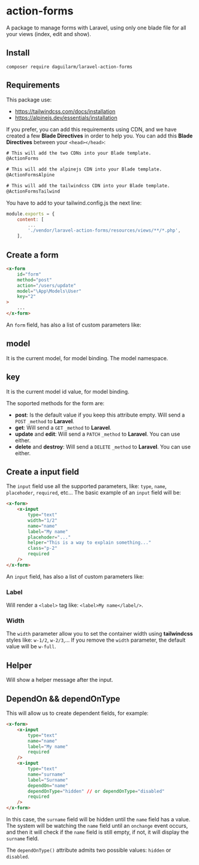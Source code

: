# action-forms
 A package to manage forms with Laravel, using only one blade file for all your views (index, edit and show).

## Install 

```
composer require daguilarm/laravel-action-forms
```

## Requirements 

This package use:

- https://tailwindcss.com/docs/installation
- https://alpinejs.dev/essentials/installation

If you prefer, you can add this requirements using CDN, and we have created a few **Blade Directives** in order to help you. You can add this **Blade Directives** between your `<head></head>`:

```html
# This will add the two CDNs into your Blade template.
@ActionForms
```

```html
# This will add the alpinejs CDN into your Blade template.
@ActionFormsAlpine
```

```html
# This will add the tailwindcss CDN into your Blade template.
@ActionFormsTailwind
```

You have to add to your tailwind.config.js the next line:

```js
module.exports = {
    content: [
        ...
        './vendor/laravel-action-forms/resources/views/**/*.php',
    ],
```

## Create a form 

```html
<x-form
    id="form"
    method="post"
    action="/users/update"
    model="\App\Models\User"
    key="2"
>
    ...
</x-form>
```

An `form` field, has also a list of custom parameters like:

## model 

It is the current model, for model binding. The model namespace.

## key

It is the current model id value, for model binding.

The soported methods for the form are:

- **post**: Is the default value if you keep this attribute empty. Will send a `POST` `_method` to **Laravel**.
- **get**: Will send a `GET` `_method` to **Laravel**.
- **update** and **edit**: Will send a `PATCH` `_method` to **Laravel**. You can use either.
- **delete** and **destroy**: Will send a `DELETE` `_method` to **Laravel**. You can use either.

## Create a input field

The `input` field use all the supported parameters, like: `type`, `name`, `placehoder`, `required`, etc... The basic example of an `input` field will be:

```html
<x-form>
    <x-input
        type="text"
        width="1/2"
        name="name"
        label="My name"
        placehoder="..."
        helper="This is a way to explain something..."
        class="p-2"
        required
    />
</x-form>
```

An `input` field, has also a list of custom parameters like:

### Label 

Will render a `<label>` tag like: `<label>My name</label/>`.

### Width 

The `width` parameter allow you to set the container width using **tailwindcss** styles like: `w-1/2`, `w-2/3`,... If you remove the `width` parameter, the default value will be `w-full`.

## Helper 

Will show a helper message after the input.

## DependOn && dependOnType

This will allow us to create dependent fields, for example:

```html
<x-form>
    <x-input
        type="text"
        name="name"
        label="My name"
        required
    />
    <x-input
        type="text"
        name="surname"
        label="Surname"
        dependOn="name"
        dependOnType="hidden" // or dependOnType="disabled"
        required
    />
</x-form>
```

In this case, the `surname` field will be hidden until the `name` field has a value. The system will be watching the `name` field until an `onchange` event occurs, and then it will check if the `name` field is still empty, if not, it will display the `surname` field. 

The `dependOnType()` attribute admits two possible values: `hidden` or `disabled`.